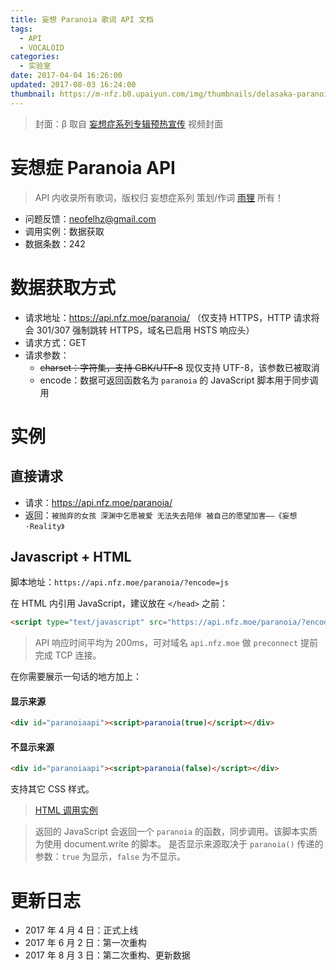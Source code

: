 ```yaml
---
title: 妄想 Paranoia 歌词 API 文档
tags:
  - API
  - VOCALOID
categories:
  - 实验室
date: 2017-04-04 16:26:00
updated: 2017-08-03 16:24:00
thumbnail: https://m-nfz.b0.upaiyun.com/img/thumbnails/delasaka-paranoia-api.png!blogth
---
```


> 封面：β 
> 取自 [妄想症系列专辑预热宣传](http://www.bilibili.com/video/av8264026/) 视频封面

<!-- more -->

# 妄想症 Paranoia API

> API 内收录所有歌词，版权归 妄想症系列 策划/作词 [雨狸](http://weibo.com/sakacastle) 所有！

- 问题反馈：neofelhz@gmail.com
- 调用实例：数据获取
- 数据条数：242

# 数据获取方式

- 请求地址：https://api.nfz.moe/paranoia/ （仅支持 HTTPS，HTTP 请求将会 301/307 强制跳转 HTTPS，域名已启用 HSTS 响应头）
- 请求方式：GET
- 请求参数：
  - ~~charset：字符集，支持 GBK/UTF-8~~ 现仅支持 UTF-8，该参数已被取消
  - encode：数据可返回函数名为 `paranoia` 的 JavaScript 脚本用于同步调用

# 实例

## 直接请求

- 请求：https://api.nfz.moe/paranoia/
- 返回：`被抛弃的女孩 深渊中乞愿被爱 无法失去陪伴 被自己的愿望加害——《妄想·Reality》`

## Javascript + HTML

脚本地址：`https://api.nfz.moe/paranoia/?encode=js`

在 HTML 内引用 JavaScript，建议放在 `</head>` 之前：

```html
<script type="text/javascript" src="https://api.nfz.moe/paranoia/?encode=js"></script>
```

> API 响应时间平均为 200ms，可对域名 `api.nfz.moe` 做 `preconnect` 提前完成 TCP 连接。

在你需要展示一句话的地方加上：

#### 显示来源

```html
<div id="paranoiaapi"><script>paranoia(true)</script></div>
```

#### 不显示来源

```html
<div id="paranoiaapi"><script>paranoia(false)</script></div>
```

支持其它 CSS 样式。

> [HTML 调用实例](https://api.nfz.moe/paranoia/example.html)

> 返回的 JavaScript 会返回一个 `paranoia` 的函数，同步调用。该脚本实质为使用 document.write 的脚本。
> 是否显示来源取决于 `paranoia()` 传递的参数：`true` 为显示，`false` 为不显示。

# 更新日志

- 2017 年 4 月 4 日：正式上线
- 2017 年 6 月 2 日：第一次重构
- 2017 年 8 月 3 日：第二次重构、更新数据
